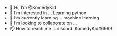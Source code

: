 - 👋 Hi, I’m @KomedyKid
- 👀 I’m interested in ... Learning python
- 🌱 I’m currently learning ... machine learning
- 💞️ I’m looking to collaborate on ... 
- 📫 How to reach me ... discord: KomedyKid#6969

<!---
KomedyKid/KomedyKid is a ✨ special ✨ repository because its `README.md` (this file) appears on your GitHub profile.
You can click the Preview link to take a look at your changes.
--->

